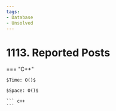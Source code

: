 ```yaml
---
tags:
- Database
- Unsolved
---
```



# 1113. Reported Posts

=== "C++"

    $Time: O()$

    $Space: O()$

    ``` c++
    ```